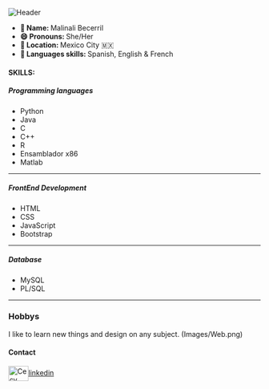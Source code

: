 ![Header](Images/CecySamitu.png)

<ul>
  <li><b>👤 Name:  </b> Malinali Becerril </li>
  <li><b>😄 Pronouns: </b>  She/Her </li>
  <li><b>📍 Location:  </b> Mexico City 🇲🇽 </li>
  <li><b>📣 Languages skills: </b> Spanish, English & French </li>
</ul>

#### SKILLS:

##### Programming languages

* Python
* Java
* C
* C++
* R
* Ensamblador x86
* Matlab

****

##### FrontEnd Development

* HTML
* CSS
* JavaScript
* Bootstrap

****

##### Database

* MySQL
* PL/SQL

****

### Hobbys

I like to learn new things and design on any subject.
(Images/Web.png)

#### Contact

<p align="left">
<a href="https://www.linkedin.com/in/cecysamitu/" target="blank">
  <img align="center" src="https://cdn.jsdelivr.net/npm/simple-icons@3.0.1/icons/linkedin.svg" alt="Cecy Samitu en Linkedin" height="30" width="40" />linkedin</a>
</p>
